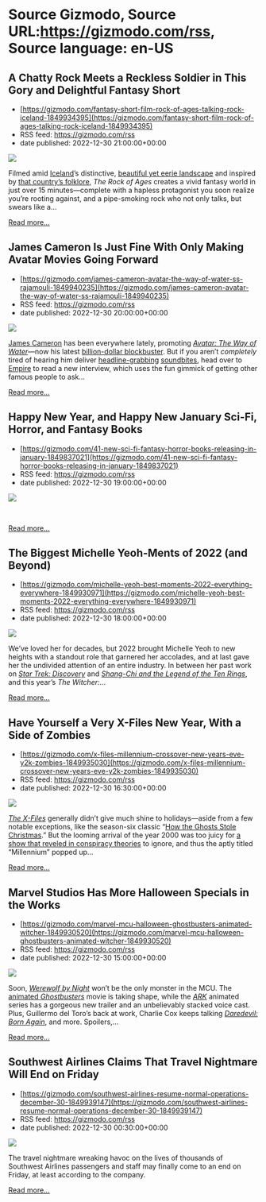 # Source Gizmodo, Source URL:https://gizmodo.com/rss, Source language: en-US

## A Chatty Rock Meets a Reckless Soldier in This Gory and Delightful Fantasy Short
 - [https://gizmodo.com/fantasy-short-film-rock-of-ages-talking-rock-iceland-1849934395](https://gizmodo.com/fantasy-short-film-rock-of-ages-talking-rock-iceland-1849934395)
 - RSS feed: https://gizmodo.com/rss
 - date published: 2022-12-30 21:00:00+00:00

<img src="https://i.kinja-img.com/gawker-media/image/upload/s--PHkRa6IP--/c_fit,fl_progressive,q_80,w_636/0992586dbd90193b7ac3d0de53ad3432.jpg" /><p>Filmed amid <a href="https://gizmodo.com/short-film-sci-fi-dystopian-heartless-iceland-1849571110">Iceland</a>’s distinctive, <a href="https://gizmodo.com/iceland-s-hottest-tourist-destination-1849394654">beautiful yet eerie landscape</a> and inspired by <a href="https://gizmodo.com/iceland-christmas-folklore-gryla-jolakotturinnyule-cat-1849925216">that country’s folklore</a>, <em>The Rock of Ages</em> creates a vivid fantasy world in just over 15 minutes—complete with a hapless protagonist you soon realize you’re rooting against, and a pipe-smoking rock who not only talks, but swears like a…</p><p><a href="https://gizmodo.com/fantasy-short-film-rock-of-ages-talking-rock-iceland-1849934395">Read more...</a></p>

## James Cameron Is Just Fine With Only Making Avatar Movies Going Forward
 - [https://gizmodo.com/james-cameron-avatar-the-way-of-water-ss-rajamouli-1849940235](https://gizmodo.com/james-cameron-avatar-the-way-of-water-ss-rajamouli-1849940235)
 - RSS feed: https://gizmodo.com/rss
 - date published: 2022-12-30 20:00:00+00:00

<img src="https://i.kinja-img.com/gawker-media/image/upload/s--ZNSKrpQV--/c_fit,fl_progressive,q_80,w_636/7e2a3595011a6622128e97bcbc49eacd.jpg" /><p><a href="https://gizmodo.com/avatar-2-way-of-water-no-directors-cut-james-cameron-1849919056">James Cameron</a> has been everywhere lately, promoting <a href="https://gizmodo.com/avatar-2-movie-review-the-way-of-water-james-cameron-1849876980"><em>Avatar: The Way of Water</em></a>—now his latest <a href="https://gizmodo.com/avatar-the-way-of-water-makes-one-billion-at-box-office-1849935515?utm_source=YPL">billion-dollar blockbuster</a>. But if you aren’t <em>completely </em>tired of hearing him deliver <a href="https://gizmodo.com/james-cameron-avatar-way-of-water-vfx-marvel-thanos-1849872067">headline-grabbing</a> <a href="https://gizmodo.com/terminator-dark-fate-james-cameron-bomb-flop-1849898136">soundbites</a>, head over to <a href="https://www.empireonline.com/movies/features/an-audience-with-the-king-james-cameron-interviewed-by-hollywoods-finest/" rel="noopener noreferrer" target="_blank">Empire</a> to read a new interview, which uses the fun gimmick of getting other famous people to ask…</p><p><a href="https://gizmodo.com/james-cameron-avatar-the-way-of-water-ss-rajamouli-1849940235">Read more...</a></p>

## Happy New Year, and Happy New January Sci-Fi, Horror, and Fantasy Books
 - [https://gizmodo.com/41-new-sci-fi-fantasy-horror-books-releasing-in-january-1849837021](https://gizmodo.com/41-new-sci-fi-fantasy-horror-books-releasing-in-january-1849837021)
 - RSS feed: https://gizmodo.com/rss
 - date published: 2022-12-30 19:00:00+00:00

<img src="https://i.kinja-img.com/gawker-media/image/upload/s--zHXnRT40--/c_fit,fl_progressive,q_80,w_636/9a152373376207f1db0f061748a6a4fb.jpg" /><p> <br /></p><p><a href="https://gizmodo.com/41-new-sci-fi-fantasy-horror-books-releasing-in-january-1849837021">Read more...</a></p>

## The Biggest Michelle Yeoh-Ments of 2022 (and Beyond)
 - [https://gizmodo.com/michelle-yeoh-best-moments-2022-everything-everywhere-1849930971](https://gizmodo.com/michelle-yeoh-best-moments-2022-everything-everywhere-1849930971)
 - RSS feed: https://gizmodo.com/rss
 - date published: 2022-12-30 18:00:00+00:00

<img src="https://i.kinja-img.com/gawker-media/image/upload/s--WV-4j3il--/c_fit,fl_progressive,q_80,w_636/36fb9a4b47c38d411ddb2de09d046ebf.png" /><p>We’ve loved her for decades, but 2022 brought Michelle Yeoh to new heights with a standout role that garnered her accolades, and at last gave her the undivided attention of an entire industry. In between her past work on <a href="https://gizmodo.com/star-treks-michelle-yeoh-reminisces-about-being-the-nic-1843737744"><em>Star Trek: Discovery</em></a><em> </em>and<em> <a href="https://gizmodo.com/surrounding-shang-chi-with-powerful-women-was-vital-to-1847583499">Shang-Chi and the Legend of the Ten Rings</a></em>, and this year’s <em>The</em> <em>Witcher:</em>…</p><p><a href="https://gizmodo.com/michelle-yeoh-best-moments-2022-everything-everywhere-1849930971">Read more...</a></p>

## Have Yourself a Very X-Files New Year, With a Side of Zombies
 - [https://gizmodo.com/x-files-millennium-crossover-new-years-eve-y2k-zombies-1849935030](https://gizmodo.com/x-files-millennium-crossover-new-years-eve-y2k-zombies-1849935030)
 - RSS feed: https://gizmodo.com/rss
 - date published: 2022-12-30 16:30:00+00:00

<img src="https://i.kinja-img.com/gawker-media/image/upload/s--Tf3F5sOF--/c_fit,fl_progressive,q_80,w_636/5425e251b63e09487ea763b200692cf4.jpg" /><p><a href="https://gizmodo.com/the-io9-guide-to-the-x-files-1747042073"><em>The X-Files</em></a> generally didn’t give much shine to holidays—aside from a few notable exceptions, like the season-six classic “<a href="https://gizmodo.com/the-12-best-holiday-episodes-scifi-and-fantasy-tv-serie-1790300369">How the Ghosts Stole Christmas</a>.”  But the looming arrival of the year 2000 was too juicy for <a href="https://gizmodo.com/peek-into-the-x-files-the-official-archives-for-more-d-1844729098">a show that reveled in conspiracy theories</a> to ignore, and thus the aptly titled “Millennium” popped up…</p><p><a href="https://gizmodo.com/x-files-millennium-crossover-new-years-eve-y2k-zombies-1849935030">Read more...</a></p>

## Marvel Studios Has More Halloween Specials in the Works
 - [https://gizmodo.com/marvel-mcu-halloween-ghostbusters-animated-witcher-1849930520](https://gizmodo.com/marvel-mcu-halloween-ghostbusters-animated-witcher-1849930520)
 - RSS feed: https://gizmodo.com/rss
 - date published: 2022-12-30 15:00:00+00:00

<img src="https://i.kinja-img.com/gawker-media/image/upload/s--4dWIJOEd--/c_fit,fl_progressive,q_80,w_636/52d685be4d2b14dd35b358d5fd570fa2.png" /><p>Soon, <a href="https://gizmodo.com/werewolf-by-night-review-marvel-disney-plus-horror-stre-1849579625"><em>Werewolf by Night</em></a> won’t be the only monster in the MCU. The <a href="https://gizmodo.com/ghostbusters-afterlife-sequel-firehouse-1849039099">animated <em>Ghostbusters</em></a> movie is taking shape, while the <a href="https://gizmodo.com/ark-survival-evolved-animated-series-trailer-1849928548"><em>ARK</em></a> animated series has a gorgeous new trailer and an unbelievably stacked voice cast. Plus, Guillermo del Toro’s back at work, Charlie Cox keeps talking <a href="https://gizmodo.com/daredevil-born-again-charlie-cox-court-scenes-1849930517?rev=1672240546609"><em>Daredevil: Born Again</em></a>, and more. Spoilers,…</p><p><a href="https://gizmodo.com/marvel-mcu-halloween-ghostbusters-animated-witcher-1849930520">Read more...</a></p>

## Southwest Airlines Claims That Travel Nightmare Will End on Friday
 - [https://gizmodo.com/southwest-airlines-resume-normal-operations-december-30-1849939147](https://gizmodo.com/southwest-airlines-resume-normal-operations-december-30-1849939147)
 - RSS feed: https://gizmodo.com/rss
 - date published: 2022-12-30 00:30:00+00:00

<img src="https://i.kinja-img.com/gawker-media/image/upload/s--ECOE6_Jy--/c_fit,fl_progressive,q_80,w_636/abc96cf63384432010aea40e4e2db60a.jpg" /><p>The travel nightmare wreaking havoc on the lives of thousands of Southwest Airlines passengers and staff may finally come to an end on Friday, at least according to the company.</p><p><a href="https://gizmodo.com/southwest-airlines-resume-normal-operations-december-30-1849939147">Read more...</a></p>
